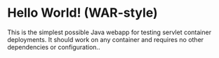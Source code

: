 Hello World! (WAR-style)
===============

This is the simplest possible Java webapp for testing servlet container deployments.  It should work on any container and requires no other dependencies or configuration..
